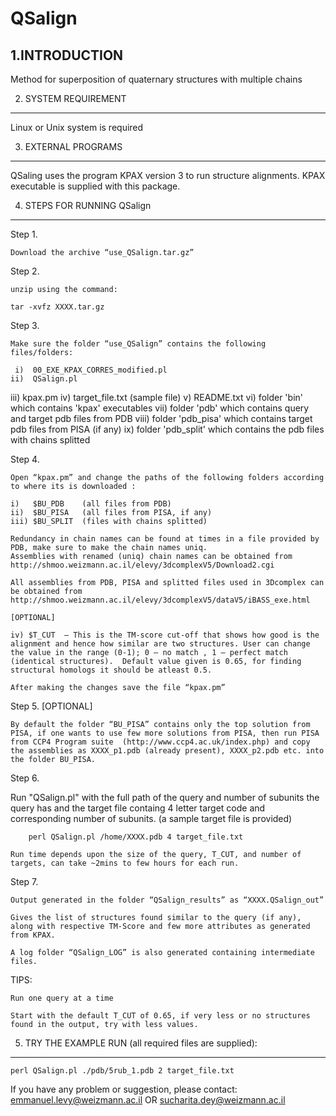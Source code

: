 # QSalign

1.INTRODUCTION
--------------------
Method for superposition of quaternary structures with multiple chains

2. SYSTEM REQUIREMENT
---------------------
Linux or Unix system is required

3. EXTERNAL PROGRAMS
---------------------

QSaling uses the program KPAX version 3 to run structure alignments. KPAX executable is supplied with this package.

4. STEPS FOR RUNNING QSalign
------------------------------

  Step 1.

    Download the archive “use_QSalign.tar.gz”      

  Step 2.

    unzip using the command:

    tar -xvfz XXXX.tar.gz

  Step 3.

    Make sure the folder “use_QSalign” contains the following files/folders:

     i)  00_EXE_KPAX_CORRES_modified.pl
    ii)  QSalign.pl
   iii)  kpax.pm
    iv)  target_file.txt (sample file)
     v)  README.txt
    vi)  folder 'bin' which contains 'kpax' executables
   vii)  folder 'pdb' which contains query and target pdb files from PDB
  viii)  folder 'pdb_pisa' which contains target pdb files from PISA (if any)
    ix)  folder 'pdb_split' which contains the pdb files with chains splitted

  Step 4.

    Open “kpax.pm” and change the paths of the following folders according to where its is downloaded :

    i)   $BU_PDB    (all files from PDB)
    ii)  $BU_PISA   (all files from PISA, if any)
    iii) $BU_SPLIT  (files with chains splitted)
    
    Redundancy in chain names can be found at times in a file provided by PDB, make sure to make the chain names uniq.
    Assemblies with renamed (uniq) chain names can be obtained from  http://shmoo.weizmann.ac.il/elevy/3dcomplexV5/Download2.cgi
    
    All assemblies from PDB, PISA and splitted files used in 3Dcomplex can be obtained from 
    http://shmoo.weizmann.ac.il/elevy/3dcomplexV5/dataV5/iBASS_exe.html

    [OPTIONAL]

    iv) $T_CUT  – This is the TM-score cut-off that shows how good is the alignment and hence how similar are two structures. User can change the value in the range (0-1); 0 – no match , 1 – perfect match (identical structures).  Default value given is 0.65, for finding structural homologs it should be atleast 0.5.

    After making the changes save the file “kpax.pm”

  Step 5. [OPTIONAL]

    By default the folder “BU_PISA” contains only the top solution from PISA, if one wants to use few more solutions from PISA, then run PISA from CCP4 Program suite  (http://www.ccp4.ac.uk/index.php) and copy the assemblies as XXXX_p1.pdb (already present), XXXX_p2.pdb etc. into the folder BU_PISA.

  Step 6.
  
   Run  "QSalign.pl" with the full path of the query and number of subunits the query has and the target file containg 4 letter target code and corresponding number of subunits. (a sample target file is provided)
       
        perl QSalign.pl /home/XXXX.pdb 4 target_file.txt

    Run time depends upon the size of the query, T_CUT, and number of targets, can take ~2mins to few hours for each run.

  Step 7.

    Output generated in the folder “QSalign_results” as “XXXX.QSalign_out”

    Gives the list of structures found similar to the query (if any), along with respective TM-Score and few more attributes as generated from KPAX.

    A log folder “QSalign_LOG” is also generated containing intermediate files.


  TIPS:

    Run one query at a time

    Start with the default T_CUT of 0.65, if very less or no structures found in the output, try with less values.


5. TRY THE EXAMPLE RUN (all required files are supplied):
----------------------------------------------------------

    perl QSalign.pl ./pdb/5rub_1.pdb 2 target_file.txt
    

If you have any problem or suggestion, please contact:
emmanuel.levy@weizmann.ac.il OR sucharita.dey@weizmann.ac.il


